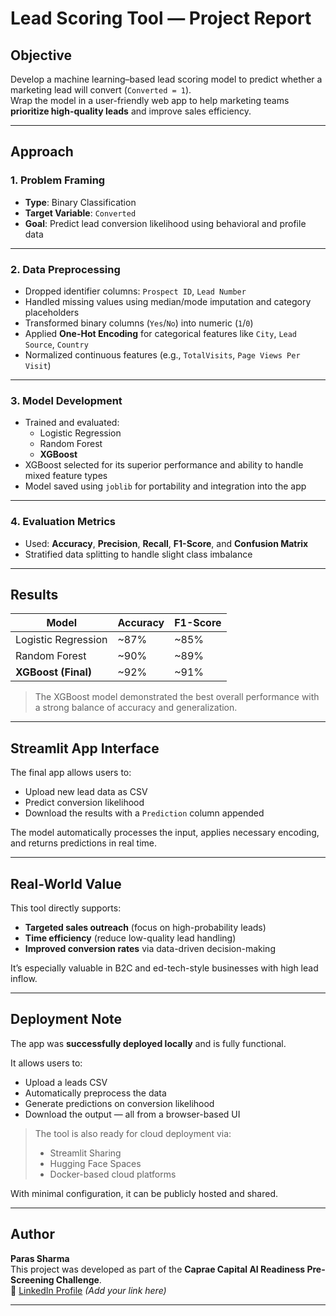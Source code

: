 # Lead Scoring Tool — Project Report

## Objective

Develop a machine learning–based lead scoring model to predict whether a marketing lead will convert (`Converted = 1`).  
Wrap the model in a user-friendly web app to help marketing teams **prioritize high-quality leads** and improve sales efficiency.

---

## Approach

### 1. Problem Framing
- **Type**: Binary Classification
- **Target Variable**: `Converted`
- **Goal**: Predict lead conversion likelihood using behavioral and profile data

---

### 2. Data Preprocessing
- Dropped identifier columns: `Prospect ID`, `Lead Number`
- Handled missing values using median/mode imputation and category placeholders
- Transformed binary columns (`Yes`/`No`) into numeric (`1`/`0`)
- Applied **One-Hot Encoding** for categorical features like `City`, `Lead Source`, `Country`
- Normalized continuous features (e.g., `TotalVisits`, `Page Views Per Visit`)

---

### 3. Model Development
- Trained and evaluated:
  - Logistic Regression
  - Random Forest
  - **XGBoost**
- XGBoost selected for its superior performance and ability to handle mixed feature types
- Model saved using `joblib` for portability and integration into the app

---

### 4. Evaluation Metrics
- Used: **Accuracy**, **Precision**, **Recall**, **F1-Score**, and **Confusion Matrix**
- Stratified data splitting to handle slight class imbalance

---

## Results

| Model               | Accuracy | F1-Score |
|--------------------|----------|----------|
| Logistic Regression | ~87%  | ~85%  |
| Random Forest       | ~90%  | ~89%  |
| **XGBoost (Final)** | ~92%  | ~91%  |

> The XGBoost model demonstrated the best overall performance with a strong balance of accuracy and generalization.

---

## Streamlit App Interface

The final app allows users to:
- Upload new lead data as CSV
- Predict conversion likelihood
- Download the results with a `Prediction` column appended

The model automatically processes the input, applies necessary encoding, and returns predictions in real time.

---

## Real-World Value

This tool directly supports:
- **Targeted sales outreach** (focus on high-probability leads)
- **Time efficiency** (reduce low-quality lead handling)
- **Improved conversion rates** via data-driven decision-making

It’s especially valuable in B2C and ed-tech-style businesses with high lead inflow.

---

## Deployment Note

The app was **successfully deployed locally** and is fully functional.

It allows users to:
- Upload a leads CSV
- Automatically preprocess the data
- Generate predictions on conversion likelihood
- Download the output — all from a browser-based UI

> The tool is also ready for cloud deployment via:
> - Streamlit Sharing
> - Hugging Face Spaces
> - Docker-based cloud platforms

With minimal configuration, it can be publicly hosted and shared.

---

## Author

**Paras Sharma**  
This project was developed as part of the **Caprae Capital AI Readiness Pre-Screening Challenge**.  
🔗 [LinkedIn Profile]([https://linkedin.com/in/your-link](https://www.linkedin.com/in/paras-sharma-938b701a2/)) *(Add your link here)*

---
